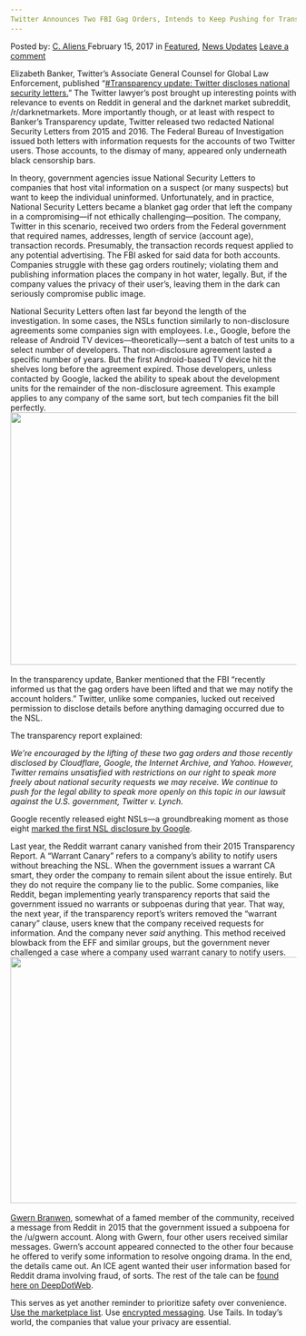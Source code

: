 ```yaml
---
Twitter Announces Two FBI Gag Orders, Intends to Keep Pushing for Transparency
---
```

<article class="post-listing post-18134 post type-post status-publish format-standard has-post-thumbnail hentry  tag-announces tag-fbi tag-gag tag-intends tag-orders tag-pushing tag-transparency tag-twitter">
    <div class="post-inner">
        <span>Posted by: <a href="https://www.deepdotweb.com/author/caliens/" title="">C. Aliens </a></span>
    <span>February 15, 2017</span>
    <span>in <a href="https://www.deepdotweb.com/category/deepdot-news/" rel="category tag">Featured</a>, <a href="https://www.deepdotweb.com/category/news-updates/" rel="category tag">News Updates</a></span>
    <span><a href="https://www.deepdotweb.com/2017/02/15/twitter-announces-two-fbi-gag-orders-intends-keep-pushing-transparency/#respond">Leave a comment</a></span>
    </p>
    <div class="clear"></div>
    <div class="entry">
    <p>Elizabeth Banker, Twitter’s Associate General Counsel for Global Law Enforcement, published “<a href="https://blog.twitter.com/2017/transparency-update-twitter-discloses-national-security-letters">#Transparency update: Twitter discloses national security letters.</a>” The Twitter lawyer’s post brought up interesting points with relevance to events on Reddit in general and the darknet market subreddit, /r/darknetmarkets. More importantly though, or at least with respect to Banker’s Transparency update, Twitter released two redacted National Security Letters from 2015 and 2016. The Federal Bureau of Investigation issued both letters with information requests for the accounts of two Twitter users. Those accounts, to the dismay of many, appeared only underneath black censorship bars.</p>
    <p>In theory, government agencies issue National Security Letters to companies that host vital information on a suspect (or many suspects) but want to keep the individual uninformed. Unfortunately, and in practice, National Security Letters became a blanket gag order that left the company in a compromising—if not ethically challenging—position. The company, Twitter in this scenario, received two orders from the Federal government that required names, addresses, length of service (account age), transaction records. Presumably, the transaction records request applied to any potential advertising. The FBI asked for said data for both accounts. Companies struggle with these gag orders routinely; violating them and publishing information places the company in hot water, legally. But, if the company values the privacy of their user’s, leaving them in the dark can seriously compromise public image.</p>
    <p>National Security Letters often last far beyond the length of the investigation. In some cases, the NSLs function similarly to non-disclosure agreements some companies sign with employees. I.e., Google, before the release of Android TV devices—theoretically—sent a batch of test units to a select number of developers. That non-disclosure agreement lasted a specific number of years. But the first Android-based TV device hit the shelves long before the agreement expired. Those developers, unless contacted by Google, lacked the ability to speak about the development units for the remainder of the non-disclosure agreement. This example applies to any company of the same sort, but tech companies fit the bill perfectly. <img class="wp-image-18140 aligncenter" src="/imgs/2017/02/word-image-12.png" width="791" height="445" srcset="/imgs/2017/02/word-image-12.png 1429w, /imgs/2017/02/word-image-12-300x169.png 300w, /imgs/2017/02/word-image-12-1024x576.png 1024w" sizes="(max-width: 791px) 100vw, 791px"/></p>
    <p>In the transparency update, Banker mentioned that the FBI &#8220;recently informed us that the gag orders have been lifted and that we may notify the account holders.&#8221; Twitter, unlike some companies, lucked out received permission to disclose details before anything damaging occurred due to the NSL.</p>
    <p>The transparency report explained:</p>
    <p><em>We’re encouraged by the lifting of these two gag orders and those recently disclosed by Cloudflare, Google, the Internet Archive, and Yahoo. However, Twitter remains unsatisfied with restrictions on our right to speak more freely about national security requests we may receive. We continue to push for the legal ability to speak more openly on this topic in our lawsuit against the U.S. government, Twitter v. Lynch.</em></p>
    <p>Google recently released eight NSLs—a groundbreaking moment as those eight <a href="http://venturebeat.com/2017/01/27/twitter-shares-2-redacted-national-security-letters-from-the-fbi/">marked the first NSL disclosure by Google</a>.</p>
    <p>Last year, the Reddit warrant canary vanished from their 2015 Transparency Report. A “Warrant Canary” refers to a company’s ability to notify users without breaching the NSL. When the government issues a warrant CA smart, they order the company to remain silent about the issue entirely. But they do not require the company lie to the public. Some companies, like Reddit, began implementing yearly transparency reports that said the government issued no warrants or subpoenas during that year. That way, the next year, if the transparency report’s writers removed the &#8220;warrant canary&#8221; clause, users knew that the company received requests for information. And the company never <em>said</em> anything. This method received blowback from the EFF and similar groups, but the government never challenged a case where a company used warrant canary to notify users. <img class="wp-image-18141 aligncenter" src="/imgs/2017/02/word-image-13.png" width="749" height="434" srcset="/imgs/2017/02/word-image-13.png 1387w, /imgs/2017/02/word-image-13-300x174.png 300w, /imgs/2017/02/word-image-13-1024x594.png 1024w" sizes="(max-width: 749px) 100vw, 749px"/></p>
    <p><a href="https://www.deepdotweb.com/?s=Gwern">Gwern Branwen</a>, somewhat of a famed member of the community, received a message from Reddit in 2015 that the government issued a subpoena for the /u/gwern account. Along with Gwern, four other users received similar messages. Gwern&#8217;s account appeared connected to the other four because he offered to verify some information to resolve ongoing drama. In the end, the details came out. An ICE agent wanted their user information based for Reddit drama involving fraud, of sorts. The rest of the tale can be <a href="https://www.deepdotweb.com/2015/03/30/psa-5-reddit-accounts-subpoenaed-by-ice/">found here on DeepDotWeb</a>.</p>
    <p>This serves as yet another reminder to prioritize safety over convenience. <a href="https://www.deepdotweb.com/marketplace-directory/categories/top-markets/">Use the marketplace list</a>. Use <a href="https://www.deepdotweb.com/2016/10/11/grand-jury-requests-signal-user-data-essentially-receives-nothing/">encrypted messaging</a>. Use Tails. In today&#8217;s world, the companies that value your privacy are essential.</p>
    </div>
    <span style="display:none"><a href="https://www.deepdotweb.com/tag/announces/" rel="tag">announces</a> <a href="https://www.deepdotweb.com/tag/fbi/" rel="tag">fbi</a> <a href="https://www.deepdotweb.com/tag/gag/" rel="tag">gag</a> <a href="https://www.deepdotweb.com/tag/intends/" rel="tag">intends</a> <a href="https://www.deepdotweb.com/tag/orders/" rel="tag">orders</a> <a href="https://www.deepdotweb.com/tag/pushing/" rel="tag">pushing</a> <a href="https://www.deepdotweb.com/tag/transparency/" rel="tag">transparency</a> <a href="https://www.deepdotweb.com/tag/twitter/" rel="tag">twitter</a></span> <span style="display:none" class="updated">2017-02-15</span>
    <div style="display:none" class="vcard author" itemprop="author" itemscope itemtype="http://schema.org/Person"><strong class="fn" itemprop="name"><a href="https://www.deepdotweb.com/author/caliens/" title="Posts by C. Aliens" rel="author">C. Aliens</a></strong></div>
    </div>
</article>

